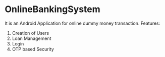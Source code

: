 # OnlineBankingSystem

It is an Android Application for online dummy money transaction.
Features:
1. Creation of Users
2. Loan Management
3. Login 
4. OTP based Security
